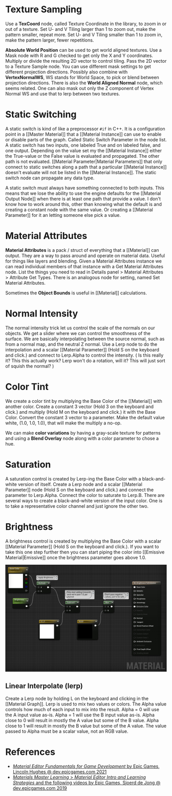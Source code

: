 # Texture Sampling

Use a **TexCoord** node, called Texture Coordinate in the library, to zoom in or out of a texture.
Set U- and V Tiling larger than 1 to zoom out, make the pattern smaller, repeat more.
Set U- and V Tiling smaller than 1 to zoom in, make the pattern larger, fewer repetitions.

**Absolute World Position** can be used to get world aligned textures.
Use a Mask node with R and G checked to get only the X and Y coordinates.
Multiply or divide the resulting 2D vector to control tiling.
Pass the 2D vector to a Texture Sample node.
You can use different mask settings to get different projection directions.
Possibly also combine with **VertexNormalWS**, WS stands for World Space, to pick or blend between projection directions.
There is also the  **World Aligned Normal** node, which seems related.
One can also mask out only the Z component of Vertex Normal WS and use that to lerp between two textures.


# Static Switching

A static switch is kind of like a preprocessor `#if` in C++.
It is a configuration point in a [[Master Material]] that a [[Material Instance]] can use to enable or disable parts of the graph.
Called Static Switch Parameter in the node list.
A static switch has two inputs, one labeled True and on labeled false, and one output.
Depending on the value set my the [[Material Instance]] either the True-value or the False value is evaluated and propagated.
The other path is not evaluated.
[[Material Parameter|Material Parameters]] that only connect to static switches along a path that a particular [[Material Instance]] doesn't evaluate will not be listed in the [[Material Instance]].
The static switch node can propagate any data type.

A static switch must always have something connected to both inputs.
This means that we lose the ability to use the engine defaults for the [[Material Output Node]] when there is at least one path that provide a value.
I don't know how to work around this, other than knowing what the default is and creating a constant node with the  same value.
Or creating a [[Material Parameter]] for it an letting someone else pick a value.


# Material Attributes

**Material Attributes** is a pack / struct of everything that a [[Material]] can output.
They are a way to pass around and operate on material data.
Useful for things like layers and blending.
Given a Material Attributes instance we can read individual members of that instance with a Get Material Attributes node.
List the things you need to read in Details panel > Material Attributes > Attribute Get Types.
There is an analogous node for setting, named Set Material Attributes.

Sometimes the **Object Bounds** is useful in [[Material]] calculations.


# Normal Intensity

The normal intensity trick let us control the scale of the normals on our objects.
We get a slider where we can control the smoothness of the surface.
We are basically interpolating between the source normal, such as from a normal map, and the neutral Z normal.
Use a Lerp node to do the interpolation and a scalar [[Material Parameter]] (Hold S on the keyboard and click.) and connect to Lerp.Alpha to control the intensity.
(
Is this really it?
This this actually work?
Lerp won't do a rotation, will it? This will just sort of squish the normal?
)


# Color Tint

We create a color tint by multiplying the Base Color of the [[Material]] with another color.
Create a constant 3 vector (Hold 3 on the keyboard and click.) and multiply (Hold M on the keyboard and click.) it with the Base Color.
Convert the constant 3 vector to a parameter.
Make the default value white, (1.0, 1.0, 1.0), that will make the multiply a no-op.

We can make **color variations** by having a gray-scale texture for patterns and using a **Blend Overlay** node along with a color parameter to chose a hue.


# Saturation

A saturation control is created by Lerp-ing the Base Color with a black-and-white version of itself.
Create a Lerp node and a scalar [[Material Parameter]] node (Hold S on the keyboard and click.) and connect the parameter to Lerp.Alpha.
Connect the color to saturate to Lerp.B.
There are several ways to create a black-and-white version of the input color.
One is to take a representative color channel and just ignore the other two.


# Brightness

A brightness control is created by multiplying the Base Color with a scalar [[Material Parameter]] (Hold S on the keyboard and click.).
If you want to take this one step further then you can start piping the color into [[Emissive Material|Emissive]] once the brightness parameter goes above 1.0.

![](./Images/MaterialTips_BrightnessAndEmissive.jpg)


## Linear Interpolate (lerp)

Create a Lerp node by holding L on the keyboard and clicking in the [[Material Graph]].
Lerp is used to mix two values or colors.
The Alpha value controls how much of each input to mix into the result.
Alpha = 0 will use the A input value as-is.
Alpha = 1 will use the B input value as-is.
Alpha close to 0 will result in mostly the A value but some of the B value.
Alpha close to 1 will result in mostly the B value but some of the A value.
The value passed to Alpha must be a scalar value, not an RGB value.


# References

- [_Material Editor Fundamentals for Game Development_ by Epic Games, Lincoln Hughes @ dev.epicgames.com 2021](https://dev.epicgames.com/community/learning/courses/pm/unreal-engine-material-editor-fundamentals-for-game-development/)
- [_Materials Master Learning_ > _Material Editor Intro and Learning Strategies_ and the following videos by Epic Games, Sjoerd de Jong @ dev.epicgames.com 2019](https://dev.epicgames.com/community/learning/courses/2dy/unreal-engine-materials-master-learning/oVv/material-editor-intro-and-learning-strategies)
